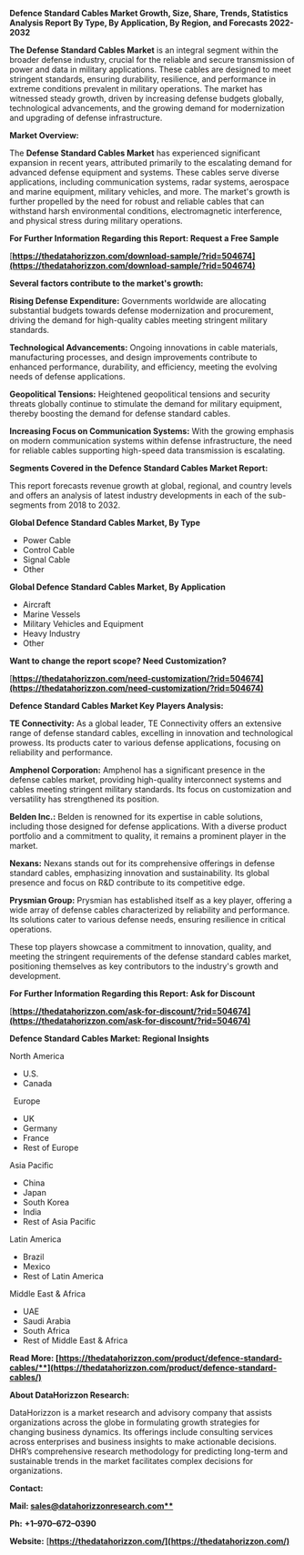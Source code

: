 ﻿**Defence Standard Cables  Market Growth, Size, Share, Trends, Statistics Analysis Report By Type, By Application, By Region, and Forecasts 2022-2032**

**The Defense Standard Cables Market** is an integral segment within the broader defense industry, crucial for the reliable and secure transmission of power and data in military applications. These cables are designed to meet stringent standards, ensuring durability, resilience, and performance in extreme conditions prevalent in military operations. The market has witnessed steady growth, driven by increasing defense budgets globally, technological advancements, and the growing demand for modernization and upgrading of defense infrastructure. 

**Market Overview:** 

The **Defense Standard Cables Market** has experienced significant expansion in recent years, attributed primarily to the escalating demand for advanced defense equipment and systems. These cables serve diverse applications, including communication systems, radar systems, aerospace and marine equipment, military vehicles, and more. The market's growth is further propelled by the need for robust and reliable cables that can withstand harsh environmental conditions, electromagnetic interference, and physical stress during military operations. 

**For Further Information Regarding this Report: Request a Free Sample**	

[**https://thedatahorizzon.com/download-sample/?rid=504674](https://thedatahorizzon.com/download-sample/?rid=504674)** 

**Several factors contribute to the market's growth:**

**Rising Defense Expenditure:** Governments worldwide are allocating substantial budgets towards defense modernization and procurement, driving the demand for high-quality cables meeting stringent military standards.

**Technological Advancements:** Ongoing innovations in cable materials, manufacturing processes, and design improvements contribute to enhanced performance, durability, and efficiency, meeting the evolving needs of defense applications.

**Geopolitical Tensions:** Heightened geopolitical tensions and security threats globally continue to stimulate the demand for military equipment, thereby boosting the demand for defense standard cables.

**Increasing Focus on Communication Systems:** With the growing emphasis on modern communication systems within defense infrastructure, the need for reliable cables supporting high-speed data transmission is escalating.

**Segments Covered in the Defence Standard Cables Market Report:**

This report forecasts revenue growth at global, regional, and country levels and offers an analysis of latest industry developments in each of the sub-segments from 2018 to 2032.

**Global Defence Standard Cables Market, By Type**

- Power Cable
- Control Cable
- Signal Cable
- Other

**Global Defence Standard Cables Market, By Application**

- Aircraft
- Marine Vessels
- Military Vehicles and Equipment
- Heavy Industry
- Other

**Want to change the report scope? Need Customization?**

[**https://thedatahorizzon.com/need-customization/?rid=504674](https://thedatahorizzon.com/need-customization/?rid=504674)** 

**Defence Standard Cables Market Key Players Analysis:** 

**TE Connectivity:** As a global leader, TE Connectivity offers an extensive range of defense standard cables, excelling in innovation and technological prowess. Its products cater to various defense applications, focusing on reliability and performance.

**Amphenol Corporation:** Amphenol has a significant presence in the defense cables market, providing high-quality interconnect systems and cables meeting stringent military standards. Its focus on customization and versatility has strengthened its position.

**Belden Inc.:** Belden is renowned for its expertise in cable solutions, including those designed for defense applications. With a diverse product portfolio and a commitment to quality, it remains a prominent player in the market.

**Nexans:** Nexans stands out for its comprehensive offerings in defense standard cables, emphasizing innovation and sustainability. Its global presence and focus on R&D contribute to its competitive edge.

**Prysmian Group:** Prysmian has established itself as a key player, offering a wide array of defense cables characterized by reliability and performance. Its solutions cater to various defense needs, ensuring resilience in critical operations.

These top players showcase a commitment to innovation, quality, and meeting the stringent requirements of the defense standard cables market, positioning themselves as key contributors to the industry's growth and development.

**For Further Information Regarding this Report: Ask for Discount**	

[**https://thedatahorizzon.com/ask-for-discount/?rid=504674](https://thedatahorizzon.com/ask-for-discount/?rid=504674)** 	

**Defence Standard Cables Market: Regional Insights**

North America

- U.S.
- Canada

` `Europe

- UK
- Germany
- France
- Rest of Europe

Asia Pacific

- China
- Japan
- South Korea
- India
- Rest of Asia Pacific

Latin America

- Brazil
- Mexico
- Rest of Latin America

Middle East & Africa

- UAE
- Saudi Arabia
- South Africa
- Rest of Middle East & Africa

**Read More: [https://thedatahorizzon.com/product/defence-standard-cables/**](https://thedatahorizzon.com/product/defence-standard-cables/)** 

**About DataHorizzon Research:**

DataHorizzon is a market research and advisory company that assists organizations across the globe in formulating growth strategies for changing business dynamics. Its offerings include consulting services across enterprises and business insights to make actionable decisions. DHR’s comprehensive research methodology for predicting long-term and sustainable trends in the market facilitates complex decisions for organizations.

**Contact:**

**Mail: [sales@datahorizzonresearch.com**](mailto:sales@datahorizzonresearch.com)**

**Ph:** **+1–970–672–0390**

**Website:** [**https://thedatahorizzon.com/](https://thedatahorizzon.com/)** 
